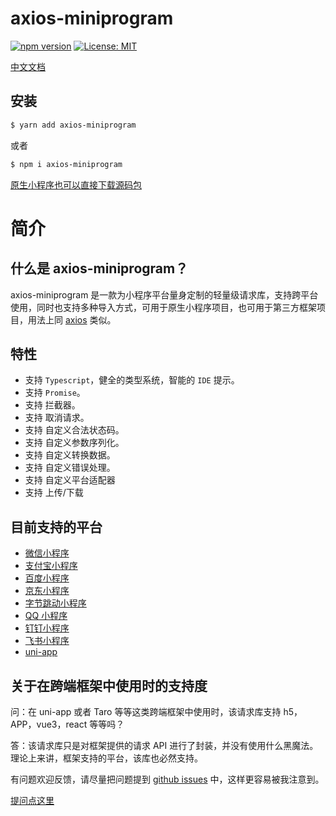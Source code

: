 # axios-miniprogram

[![npm version](https://badge.fury.io/js/axios-miniprogram.svg)](https://badge.fury.io/js/axios-miniprogram)
[![License: MIT](https://img.shields.io/badge/License-MIT-brightgreen.svg)](https://opensource.org/licenses/MIT)

[中文文档](https://axios-miniprogram.com)

## 安装

```bash
$ yarn add axios-miniprogram
```

或者

```bash
$ npm i axios-miniprogram
```

[原生小程序也可以直接下载源码包](https://github.com/zjx0905/axios-miniprogram/releases)

# 简介

## 什么是 axios-miniprogram？

axios-miniprogram 是一款为小程序平台量身定制的轻量级请求库，支持跨平台使用，同时也支持多种导入方式，可用于原生小程序项目，也可用于第三方框架项目，用法上同 [axios](git@github.com:axios/axios.git) 类似。

## 特性

- 支持 `Typescript`，健全的类型系统，智能的 `IDE` 提示。
- 支持 `Promise`。
- 支持 拦截器。
- 支持 取消请求。
- 支持 自定义合法状态码。
- 支持 自定义参数序列化。
- 支持 自定义转换数据。
- 支持 自定义错误处理。
- 支持 自定义平台适配器
- 支持 上传/下载

## 目前支持的平台

- [微信小程序](https://developers.weixin.qq.com/miniprogram/dev/framework/?from=axios-miniprogram)
- [支付宝小程序](https://opendocs.alipay.com/mini/developer/getting-started?from=axios-miniprogram)
- [百度小程序](https://smartprogram.baidu.com/developer/index.html?from=axios-miniprogram)
- [京东小程序](https://mp.jd.com?from=axios-miniprogram)
- [字节跳动小程序](https://developer.open-douyin.com/docs/resource/zh-CN/mini-app/introduction/overview?from=axios-miniprogram)
- [QQ 小程序](https://q.qq.com/wiki/develop/miniprogram/frame/?from=axios-miniprogram)
- [钉钉小程序](https://open.dingtalk.com/document/org/develop-org-mini-programs?from=axios-miniprogram)
- [飞书小程序](https://open.feishu.cn/document/uYjL24iN/uMjNzUjLzYzM14yM2MTN?from=axios-miniprogram)
- [uni-app](https://uniapp.dcloud.net.cn?form=axios-miniprogram)

## 关于在跨端框架中使用时的支持度

问：在 uni-app 或者 Taro 等等这类跨端框架中使用时，该请求库支持 h5，APP，vue3，react 等等吗？

答：该请求库只是对框架提供的请求 API 进行了封装，并没有使用什么黑魔法。理论上来讲，框架支持的平台，该库也必然支持。

有问题欢迎反馈，请尽量把问题提到 [github issues](https://github.com/zjx0905/axios-miniprogram/issues) 中，这样更容易被我注意到。

[提问点这里](https://github.com/zjx0905/axios-miniprogram/issues)
